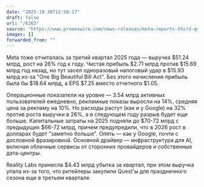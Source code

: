 ```yaml
---
date: "2025-10-30T12:58:17"
draft: false
url: "/6363"
source: "https://www.prnewswire.com/news-releases/meta-reports-third-quarter-2025-results-302598875.html"
images: []
forwarded_from: ""
---
```


Meta тоже отчиталась за третий квартал 2025 года — выручка $51.24 млрд, рост на 26% год к году. Чистая прибыль $2.71 млрд против $15.69 млрд год назад, но тут засел одноразовый налоговый удар в $15.93 млрд из-за "One Big Beautiful Bill Act". Без этого начисления прибыль была бы $18.64 млрд, а EPS $7.25 вместо отчетного $1.05.

Операционные показатели на уровне — 3.54 млрд активных пользователей ежедневно, рекламные показы выросли на 14%, средняя цена за рекламу на 10%. Но расходы растут (как и у Google) на 32% против роста выручки в 26%, а в следующем году разрыв будет еще больше. Капитальные затраты на 2025 подняли до $70-72 млрд с предыдущих $66-72 млрд, причем предупредили, что в 2026 рост в долларах будет "заметно больше". Опять — как у Google, почти с дословной фразировкой. Основной драйвер — инфраструктура для AI, включая облачные сервисы от сторонних провайдеров и собственные дата-центры.

Reality Labs принесла $4.43 млрд убытка за квартал, при этом выручка упала из-за того, что ритейлеры закупили Quest'ы для праздничного сезона еще в третьем квартале.